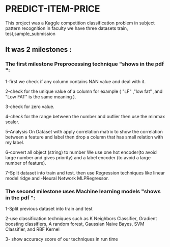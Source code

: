 # PREDICT-ITEM-PRICE

This project was a Kaggle competition classification problem  in subject pattern recognition in faculty 
we have three datasets train, test,sample_submission 


## It was 2 milestones  :

### The first milestone Preprocessing technique "shows in the pdf ": 

1-first we check if any column contains NAN value and deal with it.

2-check for the unique value of a column for example ( "LF" ,"low fat" ,and "Low FAT" is the same meaning ).

3-check for zero value.

4-check for the range between the number and outlier then use the minmax scaler.

5-Analysis On Dataset with apply correlation matrix to show the correlation between a feature and label then drop a column that has small relation with my label.

6-convert all object (string) to number We use one hot encoder(to avoid large number and gives priority) and a label encoder (to avoid a large number of feature).

7-Split dataset into train and test. then use  Regression techniques like linear model ridge and -Neural Network MLPRegressor.


### The second milestone uses Machine learning models "shows in the pdf ": 

1-Split previous dataset into train and test

2-use classification techniques such as K Neighbors Classifier, Gradient boosting classifiers, A random forest, Gaussian Naive Bayes, SVM Classifier, and RBF Kernel

3- show accuracy score of our techniques in run time



